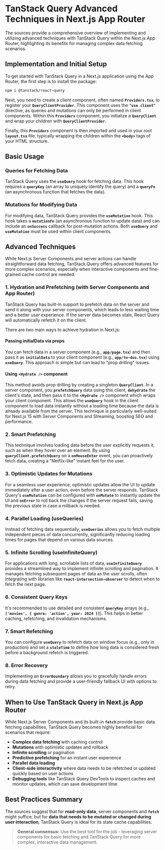# TanStack Query Advanced Techniques in Next.js App Router

The sources provide a comprehensive overview of implementing and utilizing advanced techniques with TanStack Query within the Next.js App Router, highlighting its benefits for managing complex data fetching scenarios.

## Implementation and Initial Setup

To get started with TanStack Query in a Next.js application using the App Router, the first step is to install the package:

```bash
npm i @tanstack/react-query
```

Next, you need to create a client component, often named **`Providers.tsx`**, to register your **`QueryClientProvider`**. This component uses the **`"use client"`** directive, as queries and mutations can only be performed in client components. Within this **`Providers`** component, you initialize a **`QueryClient`** and wrap your children with **`QueryClientProvider`**.

Finally, this **`Providers`** component is then imported and used in your root **`layout.tsx`** file, typically wrapping the children within the **`<body>`** tags of your HTML structure.

## Basic Usage

### Queries for Fetching Data

TanStack Query uses the **`useQuery`** hook for fetching data. This hook requires a **`queryKey`** (an array to uniquely identify the query) and a **`queryFn`** (an asynchronous function that fetches the data).

### Mutations for Modifying Data

For modifying data, TanStack Query provides the **`useMutation`** hook. This hook takes a **`mutationFn`** (an asynchronous function to update data) and can include an **`onSuccess`** callback for post-mutation actions. Both **`useQuery`** and **`useMutation`** must be used within client components.

## Advanced Techniques

While Next.js Server Components and server actions can handle straightforward data fetching, TanStack Query offers advanced features for more complex scenarios, especially when interactive components and fine-grained cache control are needed.

### 1. Hydration and Prefetching (with Server Components and App Router)

TanStack Query has built-in support to prefetch data on the server and send it along with your server components, which leads to less waiting time and a better user experience. If the server data becomes stale, React Query will automatically refetch it on the client.

There are two main ways to achieve hydration in Next.js:

#### Passing initialData via props

You can fetch data in a server component (e.g., **`app/page.tsx`**) and then pass it as **`initialData`** to your client component (e.g., **`app/to-dos.tsx`**) using **`useQuery`**. This approach is simple but can lead to "prop drilling" issues.

#### Using `<Hydrate />` component

This method avoids prop drilling by creating a singleton **`QueryClient`**. In a server component, you **`prefetchQuery`** data using this client, **`dehydrate`** the client's state, and then pass it to the **`<Hydrate />`** component which wraps your client component. This allows the **`useQuery`** hook in the client component to load data instantly without a loading time because the data is already available from the server. This technique is particularly well-suited for Next.js 15 with Server Components and Streaming, boosting SEO and performance.

### 2. Smart Prefetching

This technique involves loading data before the user explicitly requests it, such as when they hover over an element. By using **`queryClient.prefetchQuery`** on a **`onMouseEnter`** event, you can proactively fetch data, creating a "Netflix-like" instant feel for the user.

### 3. Optimistic Updates for Mutations

For a seamless user experience, optimistic updates allow the UI to update immediately after a user action, even before the server responds. TanStack Query's **`useMutation`** can be configured with **`onMutate`** to instantly update the UI and **`onError`** to roll back the changes if the server request fails, saving the previous state in case a rollback is needed.

### 4. Parallel Loading (useQueries)

Instead of fetching data sequentially, **`useQueries`** allows you to fetch multiple independent pieces of data concurrently, significantly reducing loading times for pages that depend on various data sources.

### 5. Infinite Scrolling (useInfiniteQuery)

For applications with long, scrollable lists of data, **`useInfiniteQuery`** provides a streamlined way to implement infinite scrolling and pagination. It manages fetching subsequent pages of data as the user scrolls, often integrating with libraries like **`react-intersection-observer`** to detect when to fetch the next page.

### 6. Consistent Query Keys

It's recommended to use detailed and consistent **`queryKey`** arrays (e.g., **`['movies', { genre: 'action', year: 2024 }]`**). This helps in better caching, refetching, and invalidation mechanisms.

### 7. Smart Refetching

You can configure **`useQuery`** to refetch data on window focus (e.g., only in production) and set a **`staleTime`** to define how long data is considered fresh before a background refetch is triggered.

### 8. Error Recovery

Implementing an **`ErrorBoundary`** allows you to gracefully handle errors during data fetching and provide a user-friendly fallback UI with options to retry.

## When to Use TanStack Query in Next.js App Router

While Next.js Server Components and its built-in **`fetch`** provide basic data fetching capabilities, TanStack Query becomes highly beneficial for scenarios that require:

- **Complex data fetching** with caching control
- **Mutations** with optimistic updates and rollback
- **Infinite scrolling** or pagination
- **Predictive prefetching** for an instant user experience
- **Parallel data loading**
- **Client-side interactivity** where data needs to be refetched or updated quickly based on user actions
- **Debugging tools** like TanStack Query DevTools to inspect caches and monitor updates, which can save development time

## Best Practices Summary

The sources suggest that for **read-only data**, server components and **`fetch`** might suffice, but for **data that needs to be mutated or changed during user interaction**, TanStack Query is ideal for its state cache capabilities.

> **General consensus:** Use the best tool for the job - leveraging server components for basic fetching and TanStack Query for more complex, interactive data management.
